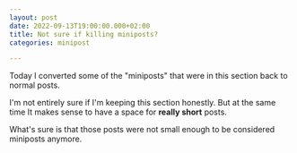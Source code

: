 ```yaml
---
layout: post
date: 2022-09-13T19:00:00.000+02:00
title: Not sure if killing miniposts?
categories: minipost

---
```

Today I converted some of the "miniposts" that were in this section back to normal posts.

I'm not entirely sure if I'm keeping this section honestly. But at the same time It makes sense to have a space for **really short** posts.

What's sure is that those posts were not small enough to be considered miniposts anymore.